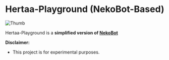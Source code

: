 # Hertaa-Playground (NekoBot-Based)

![Thumb](https://files.catbox.moe/cfwa8y.png)

Hertaa-Playground is a **simplified version of [NekoBot](https://github.com/AxellNetwork/NekoBot)**

**Disclaimer:**

*   This project is for experimental purposes.
